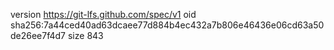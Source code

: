 version https://git-lfs.github.com/spec/v1
oid sha256:7a44ced40ad63dcaee77d884b4ec432a7b806e46436e06cd63a50de26ee7f4d7
size 843
